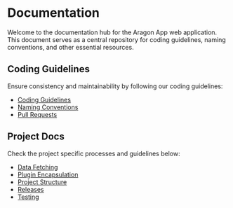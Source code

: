 # Documentation

Welcome to the documentation hub for the Aragon App web application. This document serves as a central repository for
coding guidelines, naming conventions, and other essential resources.

## Coding Guidelines

Ensure consistency and maintainability by following our coding guidelines:

-   [Coding Guidelines](./codingGuidelines/codingGuidelines.md)
-   [Naming Conventions](./codingGuidelines/namingConventions.md)
-   [Pull Requests](./codingGuidelines/pullRequests.md)

## Project Docs

Check the project specific processes and guidelines below:

-   [Data Fetching](./projectDocs/dataFetching.md)
-   [Plugin Encapsulation](./projectDocs/pluginEncapsulation.md)
-   [Project Structure](./projectDocs/projectStructure.md)
-   [Releases](./projectDocs/releases.md)
-   [Testing](./projectDocs/testing.md)
